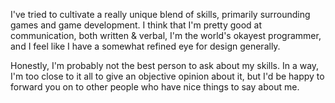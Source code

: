 I've tried to cultivate a really unique blend of skills, primarily surrounding games and game development. I think that I'm pretty good at communication, both written & verbal, I'm the world's okayest programmer, and I feel like I have a somewhat refined eye for design generally.

Honestly, I'm probably not the best person to ask about my skills. In a way, I'm too close to it all to give an objective opinion about it, but I'd be happy to forward you on to other people who have nice things to say about me.